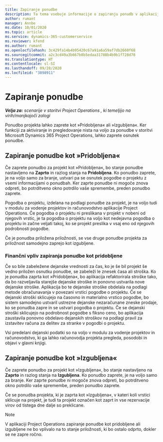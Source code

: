 ```yaml
---
title: Zapiranje ponudbe
description: Ta tema vsebuje informacije o zapiranju ponudb v aplikaciji Project Operations.
author: rumant
manager: Annbe
ms.date: 10/01/2020
ms.topic: article
ms.service: dynamics-365-customerservice
ms.reviewer: kfend
ms.author: rumant
ms.openlocfilehash: 3c429fa14b4b95420c67a91a6a59af7db2660f68
ms.sourcegitcommit: a2c3cd49a3b667b8b5edaa31788b4b9b1f728d78
ms.translationtype: HT
ms.contentlocale: sl-SI
ms.lasthandoff: 09/28/2020
ms.locfileid: "3898911"
---
```

# <a name="close-a-quote"></a>Zapiranje ponudbe

_**Velja za:** scenarije v storitvi Project Operations , ki temeljijo na virih/manjkajoči zalogi_

Ponudbo projekta lahko zaprete kot »Pridobljena« ali »Izgubljena«. Ker funkciji za aktiviranje in pregledovanje nista na voljo za ponudbe v storitvi Microsoft Dynamics 365 Project Operations, lahko zaprete osnutek ponudbe.

## <a name="close-a-quote-as-won"></a>Zapiranje ponudbe kot »Pridobljena«

Če zaprete ponudbo za projekt kot »Pridobljena«, bo stanje ponudbe nastavljeno na **Zaprto** in razlog stanja na **Pridobljena**. Ko ponudbo zaprete, je na voljo samo za branje, ustvari pa se osnutek pogodbe o projektu z vsemi informacijami o ponudbah. Ker zaprte ponudbe ni mogoče znova odpreti, bo potrditveno okno potrdilo vaše spremembe, preden ponudbo zaprete.

Pogodba o projektu, izdelana na podlagi ponudbe za projekt, je na voljo tudi v modulu za vodenje projektov in računovodstvo aplikacije Project Operations. Če pogodba o projektu ni preslikana v projekt v nobeni od njegovih vrstic, je ta pogodba o projektu na voljo kot nedejavna pogodba o projektu in začne veljati takoj, ko se projekt preslika v vsaj eno od njegovih podrobnosti pogodbe.

Če je ponudba priložena priložnosti, se vse druge ponudbe projekta za priložnost samodejno zaprejo kot izgubljene.

### <a name="financial-impact-of-closing-a-quote-as-won"></a>Finančni vpliv zapiranja ponudbe kot pridobljene

Če so bile zabeležene dejanske vrednosti za čas, ko je še bil projekt še vedno priložen osnutku ponudbe, se zabeleži le znesek časa ali stroška. Ko je ponudba zaprta kot »Pridobljena«, bo aplikacija refaktorirala stroške tako, da bo razveljavila starejše dejanske stroške in ponovno ustvarila nove dejanske stroške. Aplikacija bo te dejanske stroške obdelala na podlagi metode obračunavanja v povezani vrstici pogodbe o projektu. Če se dejanski stroški sklicujejo na časovno in materialno vrstico pogodbe, bo sistem samodejno ustvaril ustrezne dejanske nezaračunane zneske prodaje, ko se ponudba zapre in se ustvari pogodba o projektu. Če se dejanski stroški sklicujejo na podrobnost pogodbe s fiksno ceno, bo aplikacija zaustavila ponovno obdelavo dejanskih stroškov na podlagi pravil za izstavitev računa za delitev za stranke v pogodbi o projektu.

Vsi predelani dejanski podatki so na voljo v modulu za vodenje projektov in računovodstvo, ki ga lahko računovodja projekta pregleda, posodobi in objavi v glavni knjigi. 

## <a name="close-a-quote-as-lost"></a>Zapiranje ponudbe kot »Izgubljena«

Če zaprete ponudbo za projekt kot »Izgubljena«, bo stanje nastavljeno na **Zaprto** in razlog stanja na **Izgubljena**. Ko ponudbo zaprete, je na voljo samo za branje. Ker zaprte ponudbe ni mogoče znova odpreti, bo potrditveno okno potrdilo vaše spremembe, preden ponudbo zaprete.

Če se ponudba projekta, ki je zaprta kot »Izgubljena«, v kateri koli vrstici sklicuje na projekt, je tudi ta projekt označen kot zaprt in vse rezervacije virov od tistega dne dalje so preklicane.

> [!NOTE]
> V aplikaciji Project Operations zapiranje ponudbe kot pridobljene ali izgubljene ne bo vplivalo na to stanje priložnosti, ki bo ostalo odprto, dokler se ne zapre ročno.
